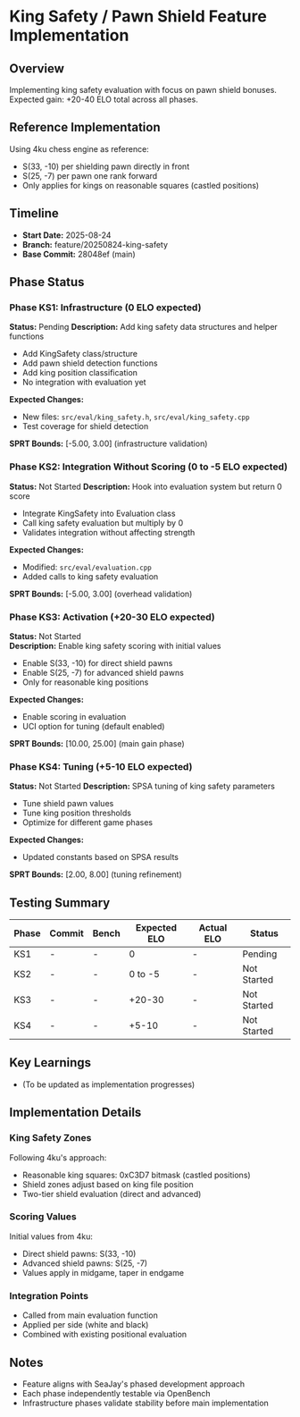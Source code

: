 # King Safety / Pawn Shield Feature Implementation

## Overview
Implementing king safety evaluation with focus on pawn shield bonuses. Expected gain: +20-40 ELO total across all phases.

## Reference Implementation
Using 4ku chess engine as reference:
- S(33, -10) per shielding pawn directly in front
- S(25, -7) per pawn one rank forward  
- Only applies for kings on reasonable squares (castled positions)

## Timeline
- **Start Date:** 2025-08-24
- **Branch:** feature/20250824-king-safety  
- **Base Commit:** 28048ef (main)

## Phase Status

### Phase KS1: Infrastructure (0 ELO expected)
**Status:** Pending
**Description:** Add king safety data structures and helper functions
- Add KingSafety class/structure
- Add pawn shield detection functions
- Add king position classification
- No integration with evaluation yet

**Expected Changes:**
- New files: `src/eval/king_safety.h`, `src/eval/king_safety.cpp`
- Test coverage for shield detection

**SPRT Bounds:** [-5.00, 3.00] (infrastructure validation)

### Phase KS2: Integration Without Scoring (0 to -5 ELO expected)
**Status:** Not Started
**Description:** Hook into evaluation system but return 0 score
- Integrate KingSafety into Evaluation class
- Call king safety evaluation but multiply by 0
- Validates integration without affecting strength

**Expected Changes:**
- Modified: `src/eval/evaluation.cpp`
- Added calls to king safety evaluation

**SPRT Bounds:** [-5.00, 3.00] (overhead validation)

### Phase KS3: Activation (+20-30 ELO expected)
**Status:** Not Started  
**Description:** Enable king safety scoring with initial values
- Enable S(33, -10) for direct shield pawns
- Enable S(25, -7) for advanced shield pawns
- Only for reasonable king positions

**Expected Changes:**
- Enable scoring in evaluation
- UCI option for tuning (default enabled)

**SPRT Bounds:** [10.00, 25.00] (main gain phase)

### Phase KS4: Tuning (+5-10 ELO expected)
**Status:** Not Started
**Description:** SPSA tuning of king safety parameters
- Tune shield pawn values
- Tune king position thresholds
- Optimize for different game phases

**Expected Changes:**
- Updated constants based on SPSA results

**SPRT Bounds:** [2.00, 8.00] (tuning refinement)

## Testing Summary

| Phase | Commit | Bench | Expected ELO | Actual ELO | Status |
|-------|--------|-------|--------------|------------|--------|
| KS1   | -      | -     | 0            | -          | Pending |
| KS2   | -      | -     | 0 to -5      | -          | Not Started |
| KS3   | -      | -     | +20-30       | -          | Not Started |
| KS4   | -      | -     | +5-10        | -          | Not Started |

## Key Learnings
- (To be updated as implementation progresses)

## Implementation Details

### King Safety Zones
Following 4ku's approach:
- Reasonable king squares: 0xC3D7 bitmask (castled positions)
- Shield zones adjust based on king file position
- Two-tier shield evaluation (direct and advanced)

### Scoring Values
Initial values from 4ku:
- Direct shield pawns: S(33, -10) 
- Advanced shield pawns: S(25, -7)
- Values apply in midgame, taper in endgame

### Integration Points
- Called from main evaluation function
- Applied per side (white and black)
- Combined with existing positional evaluation

## Notes
- Feature aligns with SeaJay's phased development approach
- Each phase independently testable via OpenBench
- Infrastructure phases validate stability before main implementation